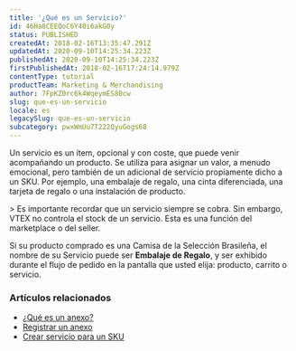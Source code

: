 ```yaml
---
title: '¿Qué es un Servicio?'
id: 46Ha8CEEQoC6Y40i6akG0y
status: PUBLISHED
createdAt: 2018-02-16T13:35:47.291Z
updatedAt: 2020-09-10T14:25:34.223Z
publishedAt: 2020-09-10T14:25:34.223Z
firstPublishedAt: 2018-02-16T17:24:14.979Z
contentType: tutorial
productTeam: Marketing & Merchandising
author: 7FpKZ0rc6k4WqeymES80cw
slug: que-es-un-servicio
locale: es
legacySlug: que-es-un-servicio
subcategory: pwxWmUu7T222QyuGogs68
---
```


Un servicio es un ítem, opcional y con coste, que puede venir acompañando un producto. Se utiliza para asignar un valor, a menudo emocional, pero también de un adicional de servicio propiamente dicho a un SKU. Por ejemplo, una embalaje de regalo, una cinta diferenciada, una tarjeta de regalo o una instalación de producto.

<div class = "alert alert-warning">>
Es importante recordar que un servicio siempre se cobra. Sin embargo, VTEX no controla el stock de un servicio. Esta es una función del marketplace o del seller.
</div>

Si su producto comprado es una Camisa de la Selección Brasileña, el nombre de su Servicio puede ser __Embalaje de Regalo__, y ser exhibido durante el flujo de pedido en la pantalla que usted elija: producto, carrito o servicio.

### Artículos relacionados
- [¿Qué es un anexo?](/es/tutorial/que-es-un-anexo)
- [Registrar un anexo](/es/tutorial/registrar-un-anexo)
- [Crear servicio para un SKU](/es/tutorial/criando-servico-para-um-sku)
